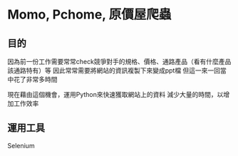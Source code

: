 # Momo, Pchome, 原價屋爬蟲
## 目的
因為前一份工作需要常常check競爭對手的規格、價格、通路產品（看有什麼產品該通路特有）等
因此常常需要將網站的資訊複製下來變成ppt檔
但這一來一回當中花了非常多時間

現在藉由這個機會，運用Python來快速獲取網站上的資料
減少大量的時間，以增加工作效率

## 運用工具
Selenium
